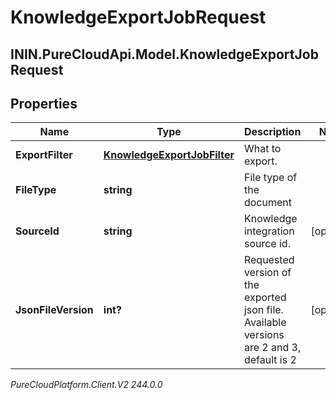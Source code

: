 # KnowledgeExportJobRequest

## ININ.PureCloudApi.Model.KnowledgeExportJobRequest

## Properties

|Name | Type | Description | Notes|
|------------ | ------------- | ------------- | -------------|
| **ExportFilter** | [**KnowledgeExportJobFilter**](KnowledgeExportJobFilter) | What to export. | |
| **FileType** | **string** | File type of the document | |
| **SourceId** | **string** | Knowledge integration source id. | [optional] |
| **JsonFileVersion** | **int?** | Requested version of the exported json file. Available versions are 2 and 3, default is 2 | [optional] |



_PureCloudPlatform.Client.V2 244.0.0_
